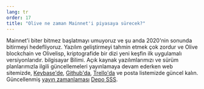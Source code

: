 ```yaml
---
lang: tr
order: 17
title: "Olive ne zaman Mainnet'i piyasaya sürecek?"
---
```


Mainnet'i biter bitmez başlatmayı umuyoruz ve şu anda 2020'nin sonunda bitirmeyi hedefliyoruz. Yazılım geliştirmeyi tahmin etmek çok zordur ve Olive blockchain ve Olivelisp, kriptografide bir dizi yeni keşfin ilk uygulamalı versiyonlarıdır. bilgisayar Bilimi. Açık kaynak yazılımlarımızı ve sürüm planlarımızla ilgili güncellemeleri yayınlamaya devam ederken web sitemizde, [Keybase'de](https://keybase.io/team/Olive_network.public), [Github'da](https://github.com/Olive-Network/), [Trello'da](https://trello.com/b/ZuNx7sET/engineering-core) ve posta listemizde güncel kalın. Güncellenmiş [yayın zamanlaması](https://github.com/Olive-Network/Olive-blockchain/wiki/FAQ#when-mainnet) [Depo SSS](https://github.com/Olive-Network/Olive-blockchain/wiki/FAQ).
